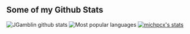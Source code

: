## Some of my Github Stats
![JGamblin github stats](https://github-readme-stats.vercel.app/api?username=michpcx&show_icons=true&theme=codeSTACKr&count_private=true)
![Most popular languages](https://github-readme-stats.vercel.app/api/top-langs/?username=michpcx&hide=html&theme=codeSTACKr)
[![michpcx's stats](https://github-readme-stats.vercel.app/api/wakatime?username=michpcx)](https://github.com/michpcx/github-readme-stats)
